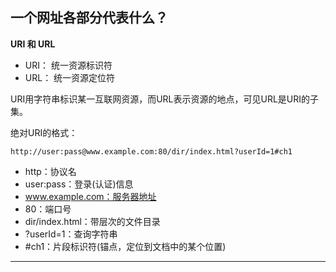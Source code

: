 ## 一个网址各部分代表什么？
**URI 和 URL**

- URI： 统一资源标识符
- URL： 统一资源定位符

URI用字符串标识某一互联网资源，而URL表示资源的地点，可见URL是URI的子集。

绝对URI的格式：

    http://user:pass@www.example.com:80/dir/index.html?userId=1#ch1

- http：协议名
- user:pass：登录(认证)信息
- www.example.com：服务器地址
- 80：端口号
- dir/index.html：带层次的文件目录
- ?userId=1：查询字符串
- #ch1：片段标识符(锚点，定位到文档中的某个位置)

- - -

